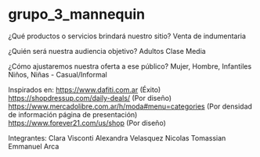 # grupo_3_mannequin

¿Qué productos o servicios brindará nuestro sitio?
Venta de indumentaria 

¿Quién será nuestra audiencia objetivo?
Adultos Clase Media 

¿Cómo ajustaremos nuestra oferta a ese público?
Mujer, Hombre, Infantiles Niños, Niñas - Casual/Informal

Inspirados en:
https://www.dafiti.com.ar (Éxito)
https://shopdressup.com/daily-deals/ (Por diseño)
https://www.mercadolibre.com.ar/h/moda#menu=categories (Por densidad de información página de presentación)
https://www.forever21.com/us/shop (Por diseño)

Integrantes:
Clara Visconti
Alexandra Velasquez
Nicolas Tomassian
Emmanuel Arca

